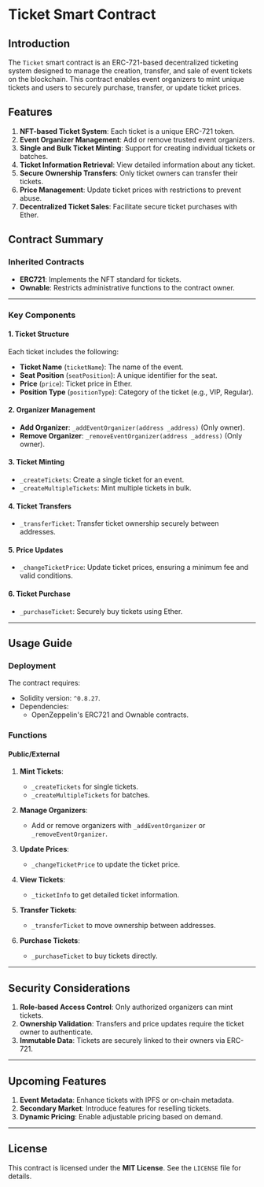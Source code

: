 # Ticket Smart Contract

## Introduction

The `Ticket` smart contract is an ERC-721-based decentralized ticketing system designed to manage the creation, transfer, and sale of event tickets on the blockchain. This contract enables event organizers to mint unique tickets and users to securely purchase, transfer, or update ticket prices.

## Features

1. **NFT-based Ticket System**: Each ticket is a unique ERC-721 token.
2. **Event Organizer Management**: Add or remove trusted event organizers.
3. **Single and Bulk Ticket Minting**: Support for creating individual tickets or batches.
4. **Ticket Information Retrieval**: View detailed information about any ticket.
5. **Secure Ownership Transfers**: Only ticket owners can transfer their tickets.
6. **Price Management**: Update ticket prices with restrictions to prevent abuse.
7. **Decentralized Ticket Sales**: Facilitate secure ticket purchases with Ether.

## Contract Summary

### Inherited Contracts
- **ERC721**: Implements the NFT standard for tickets.
- **Ownable**: Restricts administrative functions to the contract owner.

---

### Key Components

#### 1. Ticket Structure
Each ticket includes the following:
- **Ticket Name** (`ticketName`): The name of the event.
- **Seat Position** (`seatPosition`): A unique identifier for the seat.
- **Price** (`price`): Ticket price in Ether.
- **Position Type** (`positionType`): Category of the ticket (e.g., VIP, Regular).

#### 2. Organizer Management
- **Add Organizer**: `_addEventOrganizer(address _address)` (Only owner).
- **Remove Organizer**: `_removeEventOrganizer(address _address)` (Only owner).

#### 3. Ticket Minting
- `_createTickets`: Create a single ticket for an event.
- `_createMultipleTickets`: Mint multiple tickets in bulk.

#### 4. Ticket Transfers
- `_transferTicket`: Transfer ticket ownership securely between addresses.

#### 5. Price Updates
- `_changeTicketPrice`: Update ticket prices, ensuring a minimum fee and valid conditions.

#### 6. Ticket Purchase
- `_purchaseTicket`: Securely buy tickets using Ether.

---

## Usage Guide

### Deployment
The contract requires:
- Solidity version: `^0.8.27`.
- Dependencies:
  - OpenZeppelin's ERC721 and Ownable contracts.

### Functions

#### Public/External
1. **Mint Tickets**:
   - `_createTickets` for single tickets.
   - `_createMultipleTickets` for batches.

2. **Manage Organizers**:
   - Add or remove organizers with `_addEventOrganizer` or `_removeEventOrganizer`.

3. **Update Prices**:
   - `_changeTicketPrice` to update the ticket price.

4. **View Tickets**:
   - `_ticketInfo` to get detailed ticket information.

5. **Transfer Tickets**:
   - `_transferTicket` to move ownership between addresses.

6. **Purchase Tickets**:
   - `_purchaseTicket` to buy tickets directly.

---

## Security Considerations

1. **Role-based Access Control**: Only authorized organizers can mint tickets.
2. **Ownership Validation**: Transfers and price updates require the ticket owner to authenticate.
3. **Immutable Data**: Tickets are securely linked to their owners via ERC-721.

---

## Upcoming Features

1. **Event Metadata**: Enhance tickets with IPFS or on-chain metadata.
2. **Secondary Market**: Introduce features for reselling tickets.
3. **Dynamic Pricing**: Enable adjustable pricing based on demand.

---

## License

This contract is licensed under the **MIT License**. See the `LICENSE` file for details.

